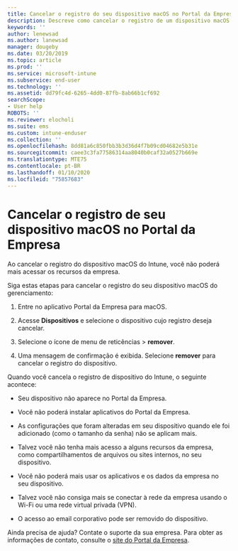 ```yaml
---
title: Cancelar o registro do seu dispositivo macOS no Portal da Empresa do Intune | Microsoft Docs
description: Descreve como cancelar o registro de um dispositivo macOS no Portal da Empresa
keywords: ''
author: lenewsad
ms.author: lanewsad
manager: dougeby
ms.date: 03/20/2019
ms.topic: article
ms.prod: ''
ms.service: microsoft-intune
ms.subservice: end-user
ms.technology: ''
ms.assetid: dd79fc4d-6265-4dd0-87fb-8ab66b1cf692
searchScope:
- User help
ROBOTS: ''
ms.reviewer: elocholi
ms.suite: ems
ms.custom: intune-enduser
ms.collection: ''
ms.openlocfilehash: 8dd81a6c850fbb3b3d36d4f7b09cd04682e5b31e
ms.sourcegitcommit: caee3c3fa77586314aa8040b0caf32a0527b669e
ms.translationtype: MTE75
ms.contentlocale: pt-BR
ms.lasthandoff: 01/10/2020
ms.locfileid: "75857683"
---
```

# <a name="unenroll-your-macos-device-from-company-portal"></a>Cancelar o registro de seu dispositivo macOS no Portal da Empresa

Ao cancelar o registro do dispositivo macOS do Intune, você não poderá mais acessar os recursos da empresa.

Siga estas etapas para cancelar o registro do seu dispositivo macOS do gerenciamento:

1. Entre no aplicativo Portal da Empresa para macOS.
2. Acesse **Dispositivos** e selecione o dispositivo cujo registro deseja cancelar.

3. Selecione o ícone de menu de reticências > **remover**.
4. Uma mensagem de confirmação é exibida. Selecione **remover** para cancelar o registro do dispositivo. 

Quando você cancela o registro de dispositivo do Intune, o seguinte acontece:

- Seu dispositivo não aparece no Portal da Empresa.

- Você não poderá instalar aplicativos do Portal da Empresa.

- As configurações que foram alteradas em seu dispositivo quando ele foi adicionado (como o tamanho da senha) não se aplicam mais.

- Talvez você não tenha mais acesso a alguns recursos da empresa, como compartilhamentos de arquivos ou sites internos, no seu dispositivo.

- Você não poderá mais usar os aplicativos e os dados da empresa no seu dispositivo.

- Talvez você não consiga mais se conectar à rede da empresa usando o Wi-Fi ou uma rede virtual privada (VPN).

- O acesso ao email corporativo pode ser removido do dispositivo.

Ainda precisa de ajuda? Contate o suporte da sua empresa. Para obter as informações de contato, consulte o [site do Portal da Empresa](https://go.microsoft.com/fwlink/?linkid=2010980).
